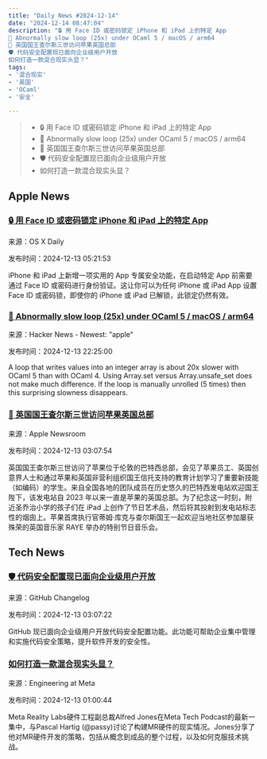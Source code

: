 ```yaml
---
title: "Daily News #2024-12-14"
date: "2024-12-14 08:47:04"
description: "🔒 用 Face ID 或密码锁定 iPhone 和 iPad 上的特定 App
🐌 Abnormally slow loop (25x) under OCaml 5 / macOS / arm64
🌟 英国国王查尔斯三世访问苹果英国总部
🛡️ 代码安全配置现已面向企业级用户开放
如何打造一款混合现实头显？"
tags: 
- '混合现实'
- '英国'
- 'OCaml'
- '安全'

---
```


> - 🔒 用 Face ID 或密码锁定 iPhone 和 iPad 上的特定 App
> - 🐌 Abnormally slow loop (25x) under OCaml 5 / macOS / arm64
> - 🌟 英国国王查尔斯三世访问苹果英国总部
> - 🛡️ 代码安全配置现已面向企业级用户开放
> - 如何打造一款混合现实头显？

## Apple News

### [🔒 用 Face ID 或密码锁定 iPhone 和 iPad 上的特定 App](https://osxdaily.com/2024/12/12/how-to-lock-iphone-ipad-apps-with-face-id-or-passcode/)

来源：OS X Daily

发布时间：2024-12-13 05:21:53

iPhone 和 iPad 上新增一项实用的 App 专属安全功能，在启动特定 App 前需要通过 Face ID 或密码进行身份验证。这让你可以为任何 iPhone 或 iPad App 设置 Face ID 或密码锁，即使你的 iPhone 或 iPad 已解锁，此锁定仍然有效。

### [🐌 Abnormally slow loop (25x) under OCaml 5 / macOS / arm64](https://github.com/ocaml/ocaml/issues/13262)

来源：Hacker News - Newest: "apple"

发布时间：2024-12-13 22:25:00

A loop that writes values into an integer array is about 20x slower with OCaml 5 than with OCaml 4. Using Array.set versus Array.unsafe_set does not make much difference. If the loop is manually unrolled (5 times) then this surprising slowness disappears.

### [🌟 英国国王查尔斯三世访问苹果英国总部](https://www.apple.com/newsroom/2024/12/his-majesty-king-charles-iii-visits-apples-uk-headquarters/)

来源：Apple Newsroom

发布时间：2024-12-13 03:07:54

英国国王查尔斯三世访问了苹果位于伦敦的巴特西总部，会见了苹果员工、英国创意界人士和通过苹果和英国非营利组织国王信托支持的教育计划学习了重要新技能（如编码）的学生。来自全国各地的团队成员在历史悠久的巴特西发电站欢迎国王陛下，该发电站自 2023 年以来一直是苹果的英国总部。为了纪念这一时刻，附近圣乔治小学的孩子们在 iPad 上创作了节日艺术品，然后将其投射到发电站标志性的烟囱上。苹果首席执行官蒂姆·库克与查尔斯国王一起欢迎当地社区参加屡获殊荣的英国音乐家 RAYE 举办的特别节日音乐会。

## Tech News

### [🛡️ 代码安全配置现已面向企业级用户开放](https://github.blog/changelog/2024-12-12-code-security-configurations-now-available-at-the-enterprise-level)

来源：GitHub Changelog

发布时间：2024-12-13 03:07:22

GitHub 现已面向企业级用户开放代码安全配置功能。此功能可帮助企业集中管理和实施代码安全策略，提升软件开发的安全性。

### [如何打造一款混合现实头显？](https://engineering.fb.com/2024/12/12/virtual-reality/how-to-build-a-mixed-reality-headset/)

来源：Engineering at Meta

发布时间：2024-12-13 01:00:44

Meta Reality Labs硬件工程副总裁Alfred Jones在Meta Tech Podcast的最新一集中，与Pascal Hartig (@passy)讨论了构建MR硬件的现实情况。Jones分享了他对MR硬件开发的策略，包括从概念到成品的整个过程，以及如何克服技术挑战。
